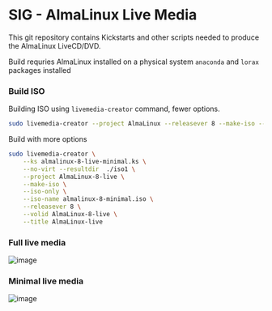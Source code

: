 # SIG - AlmaLinux Live Media

This git repository contains Kickstarts and other scripts
needed to produce the AlmaLinux LiveCD/DVD. 

Build requries AlmaLinux installed on a physical system `anaconda` and `lorax` packages installed

### Build ISO

Building ISO using `livemedia-creator` command, fewer options.
```sh
sudo livemedia-creator --project AlmaLinux --releasever 8 --make-iso --ks=kickstarts/almalinux-8-live-gnome.ks --no-virt
```

Build with more options

```sh 
sudo livemedia-creator \
    --ks almalinux-8-live-minimal.ks \
    --no-virt --resultdir  ./iso1 \
    --project AlmaLinux-8-live \
    --make-iso \
    --iso-only \
    --iso-name almalinux-8-minimal.iso \
    --releasever 8 \
    --volid AlmaLinux-8-live \
    --title AlmaLinux-live
```

### Full live media

![image](https://user-images.githubusercontent.com/1273137/126790113-42c76349-cb33-4e21-a55a-fe59ff49459f.png)


### Minimal live media

![image](https://user-images.githubusercontent.com/1273137/126832606-52fc45c6-7bf2-4df0-b9c5-408e0b38af95.png)
